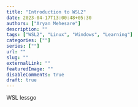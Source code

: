 ```yaml
---
title: "Introduction to WSL2"
date: 2023-04-17T13:00:48+05:30
authors: ["Aryan Mehesare"]
description: ""
tags: ["WSL2", "Linux", "Windows", "Learning"]
categories: [""]
series: [""]
url: ""
slug: ""
externalLink: ""
featuredImage: ""
disableComments: true
draft: true
---
```


WSL lessgo
